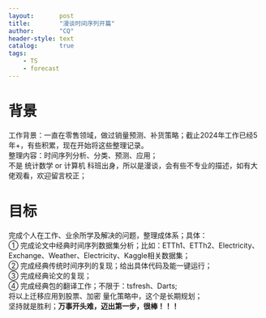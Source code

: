 ```yaml
---
layout:       post
title:        "漫谈时间序列开篇"
author:       "CQ"
header-style: text
catalog:      true
tags:
    - TS
    - forecast
---
```

# 背景
工作背景：一直在零售领域，做过销量预测、补货策略；截止2024年工作已经5年+，有些积累，现在开始将这些整理记录。<br>
整理内容：时间序列分析、分类、预测、应用；<br>
不是 统计数学 or 计算机 科班出身，所以是漫谈，会有些不专业的描述，如有大佬观看，欢迎留言校正；<br>
# 目标
完成个人在工作、业余所学及解决的问题，整理成体系；具体：<br>
    ① 完成论文中经典时间序列数据集分析；比如：ETTh1、ETTh2、Electricity、Exchange、Weather、Electricity、Kaggle相关数据集；<br>
    ② 完成经典传统时间序列的复现；给出具体代码及能一键运行； <br>
    ③ 完成经典论文的复现； <br>
    ④ 完成经典包的翻译工作；不限于：tsfresh、Darts; </br>
将以上迁移应用到股票、加密 量化策略中，这个是长期规划； </br>
坚持就是胜利；**万事开头难，迈出第一步，很棒！！！**
